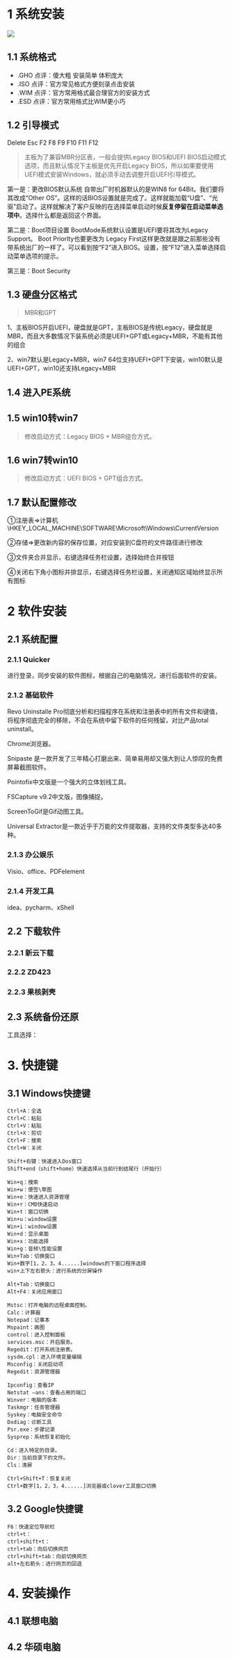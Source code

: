 # 1 系统安装

<img src="..\插图\Windows操作系统\安装windows系统流程.png"/>

## 1.1 系统格式

- .GHO 点评：傻大粗 安装简单 体积庞大
- .ISO 点评：官方常见格式方便刻录点击安装
- .WIM 点评：官方常用格式最合理官方的安装方式
- .ESD 点评：官方常用格式比WIM更小巧

## 1.2 引导模式

Delete Esc F2 F8 F9 F10 F11 F12

> 主板为了兼容MBR分区表，一般会提供Legacy BIOS和UEFI BIOS启动模式选项，而且默认情况下主板是优先开启Legacy BIOS，所以如果要使用UEFI模式安装Windows，就必须手动去调整开启UEFI引导模式。

第一是：更改BIOS默认系统
自带出厂时机器默认的是WIN8 for 64Bit。我们要将其改成“Other OS”。这样的话BIOS设置就是完成了。这样就能加载“U盘”、“光驱”启动了。这样就解决了客户反映的在选择菜单启动时候**反复停留在启动菜单选项中**。选择什么都是返回这个界面。

第二是：Boot项目设置
BootMode系统默认设置是UEFI要将其改为Legacy Support。
Boot Priorlty也要更改为 Legacy First这样更改就是跟之前那些没有带系统出厂的一样了。可以看到按“F2”进入BIOS。设置，按“F12”进入菜单选择启动菜单选项的提示。

第三是：Boot Security

## 1.3 硬盘分区格式

>MBR和GPT

1、主板BIOS开启UEFI，硬盘就是GPT，主板BIOS是传统Legacy，硬盘就是MBR，而且大多数情况下装系统必须是UEFI+GPT或Legacy+MBR，不能有其他的组合

2、win7默认是Legacy+MBR，win7 64位支持UEFI+GPT下安装，win10默认是UEFI+GPT，win10还支持Legacy+MBR

## 1.4 进入PE系统

>

## 1.5 win10转win7

>修改启动方式：Legacy BIOS + MBR组合方式。

## 1.6 win7转win10

>修改启动方式：UEFI BIOS + GPT组合方式。



## 1.7 默认配置修改

①注册表=>计算机\HKEY_LOCAL_MACHINE\SOFTWARE\Microsoft\Windows\CurrentVersion

②存储=>更改新内容的保存位置，对应安装到C盘符的文件路径进行修改

③文件夹合并显示，右键选择任务栏设置，选择始终合并按钮

④关闭右下角小图标并排显示，右键选择任务栏设置，关闭通知区域始终显示所有图标

# 2 软件安装

## 2.1 系统配置

### 2.1.1 Quicker

进行登录，同步安装的软件图标，根据自己的电脑情况，进行后面软件的安装。

### 2.1.2 基础软件

Revo Uninstalle Pro彻底分析和扫描程序在系统和注册表中的所有文件和键值，将程序彻底完全的移除，不会在系统中留下软件的任何残留，对比产品total uninstall。

Chrome浏览器。

Snipaste 是一款开发了三年精心打磨出来、简单易用却又强大到让人惊叹的免费屏幕截图软件。

Pointofix中文版是一个强大的立体划线工具。

FSCapture v9.2中文版，图像捕捉。

ScreenToGif是Gif动图工具。

Universal Extractor是一款近乎于万能的文件提取器，支持的文件类型多达40多种。

### 2.1.3 办公娱乐

Visio、office、PDFelement

### 2.1.4 开发工具

idea、pycharm、xShell

## 2.2 下载软件

### 2.2.1 新云下载



### 2.2.2 ZD423



### 2.2.3 果核剥壳



## 2.3 系统备份还原

工具选择：



# 3. 快捷键
## 3.1 Windows快捷键

```properties
Ctrl+A：全选
Ctrl+C：粘贴
Ctrl+V：粘贴
Ctrl+X：剪切
Ctrl+F：搜索
Ctrl+W：关闭

Shift+右键：快速进入Dos窗口
Shift+end（shift+home）快速选择从当前行到结尾行（开始行）

Win+q：搜索
Win+w：便签\草图
Win+e：快速进入资源管理
Win+r：CMD快速启动
Win+t：窗口切换
Win+u：window设置
Win+i：window设置
Win+d：显示桌面
Win+x：功能选择
Win+g：音频\性能设置
Win+Tab：切换窗口
Win+数字[1，2，3，4......]windows的下窗口程序选择
win+上下左右箭头：进行系统的分屏操作

Alt+Tab：切换窗口
Alt+F4：关闭应用窗口

Mstsc：打开电脑的远程桌面控制。
Calc：计算器
Notepad：记事本
Mspaint：画图
control：进入控制面板
services.msc：开启服务。
Regedit：打开系统注册表。
sysdm.cpl：进入环境变量编辑
Msconfig：关闭启动项
Regedit：资源管理器

Ipconfig：查看IP
Netstat –ans：查看占用的端口
Winver：电脑的版本
Taskmgr：任务管理器
Syskey：电脑安全命令
Dxdiag：诊断工具
Psr.exe：步骤记录
Sysprep：系统恢复初始化

Cd：进入特定的目录。
Dir：当前目录下的文件。
Cls：清屏

Ctrl+Shift+T：恢复关闭
Ctrl+数字[1，2，3，4......]浏览器或clover工具窗口切换
```

## 3.2 Google快捷键
```properties
F6：快速定位导航栏
ctrl+t：
ctrl+shift+t：
ctrl+tab：向后切换网页
ctrl+shift+tab：向前切换网页
alt+左右箭头：进行网页的回退
```

# 4. 安装操作

## 4.1 联想电脑



## 4.2 华硕电脑